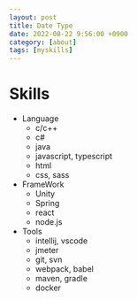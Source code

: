 ```yaml
---
layout: post
title: Date Type
date: 2022-08-22 9:56:00 +0900
category: [about]
tags: [myskills]
---
```


# Skills
 * Language
   * c/c++
   * c#
   * java
   * javascript, typescript
   * html
   * css, sass
 * FrameWork
   * Unity
   * Spring
   * react
   * node.js
 * Tools
   * intellij, vscode
   * jmeter
   * git, svn
   * webpack, babel
   * maven, gradle
   * docker



